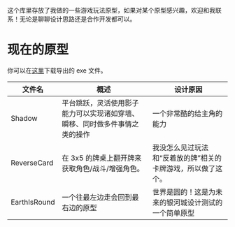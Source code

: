 这个库里存放了我做的一些游戏玩法原型，如果对某个原型感兴趣，欢迎和我联系！无论是聊聊设计思路还是合作开发都可以。

# 现在的原型

你可以在[这里](https://github.com/rinevard/GamePrototypes/releases/tag/prototypes)下载导出的 exe 文件。

| 文件名       | 概述                                                                       | 设计原因                                                     |
| ------------ | -------------------------------------------------------------------------- | ------------------------------------------------------------ |
| Shadow       | 平台跳跃，灵活使用影子能力可以实现诸如穿墙、瞬移、同时做多件事情之类的操作 | 一个非常酷的给主角的能力                                     |
| ReverseCard  | 在 3x5 的牌桌上翻开牌来获取角色/战斗/增强角色。                            | 我没怎么见过玩法和“反着放的牌”相关的卡牌游戏，所以做了这个。 |
| EarthIsRound | 一个往最左边走会回到最右边的原型                                           | 世界是圆的！这是为未来的银河城设计测试的一个简单原型         |
